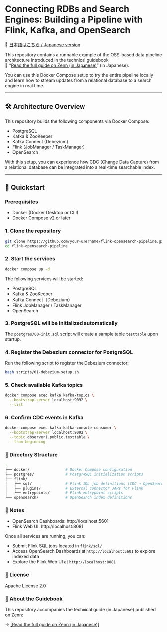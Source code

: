 # Connecting RDBs and Search Engines: Building a Pipeline with Flink, Kafka, and OpenSearch

📖 [日本語はこちら / Japanese version](./README-ja.md)

This repository contains a runnable example of the OSS-based data pipeline architecture introduced in the technical guidebook  
📘 “[Read the full guide on Zenn (in Japanese)](https://zenn.dev/sisiodos/books/4d81a988255bf0)” (in Japanese).

You can use this Docker Compose setup to try the entire pipeline locally and learn how to stream updates from a relational database to a search engine in real time.

---

## 🛠️ Architecture Overview

This repository builds the following components via Docker Compose:

- PostgreSQL
- Kafka & ZooKeeper
- Kafka Connect (Debezium)
- Flink (JobManager / TaskManager)
- OpenSearch

With this setup, you can experience how CDC (Change Data Capture) from a relational database can be integrated into a real-time searchable index.

---

## 🚀 Quickstart

### Prerequisites

- Docker (Docker Desktop or CLI)
- Docker Compose v2 or later

### 1. Clone the repository

```bash
git clone https://github.com/your-username/flink-opensearch-pipeline.git
cd flink-opensearch-pipeline
```

### 2. Start the services

```bash
docker compose up -d
```

The following services will be started:
- PostgreSQL
- Kafka & ZooKeeper
- Kafka Connect（Debezium）
- Flink JobManager / TaskManager
- OpenSearch

### 3. PostgreSQL will be initialized automatically

The `postgres/00-init.sql` script will create a sample table `testtable` upon startup.

### 4. Register the Debezium connector for PostgreSQL

Run the following script to register the Debezium connector:

```bash
bash scripts/01-debezium-setup.sh
```

### 5. Check available Kafka topics
```bash
docker compose exec kafka kafka-topics \
  --bootstrap-server localhost:9092 \
  --list
```

### 6. Confirm CDC events in Kafka
```bash
docker compose exec kafka kafka-console-consumer \
  --bootstrap-server localhost:9092 \
  --topic dbserver1.public.testtable \
  --from-beginning
```

### 📁 Directory Structure
```bash
.
├── docker/                # Docker Compose configuration
├── postgres/              # PostgreSQL initialization scripts
├── flink/
│   ├── sql/               # Flink SQL job definitions (CDC → OpenSearch, etc.)
│   ├── p[ugins/           # External connector JARs for Flink
│   └── entrypoints/       # Flink entrypoint scripts
└── opensearch/            # OpenSearch index definitions
```

### 🔎 Notes
- OpenSearch Dashboards: http://localhost:5601
- Flink Web UI: http://localhost:8081

Once all services are running, you can:
- Submit Flink SQL jobs located in `flink/sql/`
- Access OpenSearch Dashboards at `http://localhost:5601` to explore indexed data
- Explore the Flink Web UI at `http://localhost:8081`

### 📄 License
Apache License 2.0

### 📘 About the Guidebook
This repository accompanies the technical guide (in Japanese) published on Zenn:

→ [[Read the full guide on Zenn (in Japanese)]](https://zenn.dev/sisiodos/books/4d81a988255bf0)

